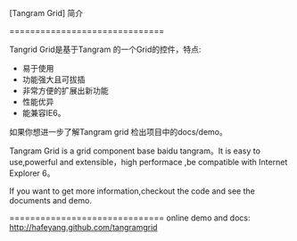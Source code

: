 [Tangram Grid] 简介

==============================

Tangrid Grid是基于Tangram 的一个Grid的控件，特点:

* 易于使用
* 功能强大且可拔插
* 非常方便的扩展出新功能
* 性能优异
* 能兼容IE6。

如果你想进一步了解Tangram grid 检出项目中的docs/demo。

Tangram Grid is a grid component base baidu tangram。It is easy to use,powerful and extensible，high performace ,be compatible with Internet Explorer 6。

If you want to get more information,checkout the code and see the documents and demo.

==============================
online demo and docs:
http://hafeyang.github.com/tangramgrid
